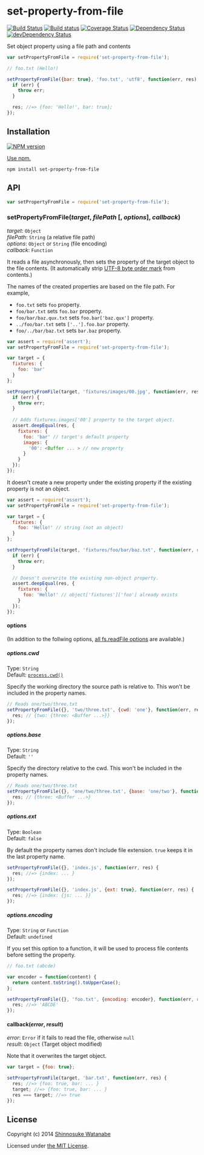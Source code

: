 # set-property-from-file

[![Build Status](https://travis-ci.org/shinnn/set-property-from-file.svg?branch=master)](https://travis-ci.org/shinnn/set-property-from-file)
[![Build status](https://ci.appveyor.com/api/projects/status/2kqfms8u86h69tqt?svg=true)](https://ci.appveyor.com/project/ShinnosukeWatanabe/set-property-from-file)
[![Coverage Status](https://img.shields.io/coveralls/shinnn/set-property-from-file.svg)](https://coveralls.io/r/shinnn/set-property-from-file)
[![Dependency Status](https://david-dm.org/shinnn/set-property-from-file.svg)](https://david-dm.org/shinnn/set-property-from-file)
[![devDependency Status](https://david-dm.org/shinnn/set-property-from-file/dev-status.svg)](https://david-dm.org/shinnn/set-property-from-file#info=devDependencies)

Set object property using a file path and contents

```javascript
var setPropertyFromFile = require('set-property-from-file');

// foo.txt (Hello!)

setPropertyFromFile({bar: true}, 'foo.txt', 'utf8', function(err, res) {
  if (err) {
    throw err;
  }

  res; //=> {foo: 'Hello!', bar: true};
});
```

## Installation

[![NPM version](https://badge.fury.io/js/set-property-from-file.svg)](https://www.npmjs.org/package/set-property-from-file)

[Use npm.](https://www.npmjs.org/doc/cli/npm-install.html)

```
npm install set-property-from-file
```

## API

```javascript
var setPropertyFromFile = require('set-property-from-file');
```

### setPropertyFromFile(*target*, *filePath* [, *options*], *callback*)

*target*: `Object`  
*filePath*: `String` (a relative file path)  
*options*: `Object` or `String` (file encoding)  
*callback*: `Function`

It reads a file asynchronously, then sets the property of the target object to the file contents. (It automatically strip [UTF-8 byte order mark](http://en.wikipedia.org/wiki/Byte_order_mark#UTF-8) from contents.)

The names of the created properties are based on the file path. For example,

* `foo.txt` sets `foo` property.
* `foo/bar.txt` sets `foo.bar` property.
* `foo/bar/baz.qux.txt` sets `foo.bar['baz.qux']` property.
* `../foo/bar.txt` sets `['..'].foo.bar` property.
* `foo/../bar/baz.txt` sets `bar.baz` property.

```javascript
var assert = require('assert');
var setPropertyFromFile = require('set-property-from-file');

var target = {
  fixtures: {
    foo: 'bar'
  }
};

setPropertyFromFile(target, 'fixtures/images/00.jpg', function(err, res) {
  if (err) {
    throw err;
  }
  
  // Adds fixtures.images['00'] property to the target object.
  assert.deepEqual(res, {
    fixtures: {
      foo: 'bar' // target's default property
      images: {
        '00': <Buffer ... > // new property
      }
    }
  });
});
```

It doesn't create a new property under the existing property if the existing property is not an object.

```javascript
var assert = require('assert');
var setPropertyFromFile = require('set-property-from-file');

var target = {
  fixtures: {
    foo: 'Hello!' // string (not an object)
  }
};

setPropertyFromFile(target, 'fixtures/foo/bar/baz.txt', function(err, res) {
  if (err) {
    throw err;
  }

  // Doesn't overwrite the existing non-object property.
  assert.deepEqual(res, {
    fixtures: {
      foo: 'Hello!' // object['fixtures']['foo'] already exists
    }
  });
});
```

#### options

(In addition to the follwing options, [all fs.readFile options](http://nodejs.org/api/fs.html#fs_fs_readfile_filename_options_callback) are available.)

##### options.cwd

Type: `String`  
Default: [`process.cwd()`](http://nodejs.org/api/process.html#process_process_cwd)

Specify the working directory the source path is relative to. This won't be included in the property names.

```javascript
// Reads one/two/three.txt
setPropertyFromFile({}, 'two/three.txt', {cwd: 'one'}, function(err, res) {
  res; // {two: {three: <Buffer ...>}}
});
```

##### options.base

Type: `String`  
Default: `''`

Specify the directory relative to the cwd. This won't be included in the property names.

```javascript
// Reads one/two/three.txt
setPropertyFromFile({}, 'one/two/three.txt', {base: 'one/two'}, function(err, res) {
  res; // {three: <Buffer ...>}
});
```

##### options.ext

Type: `Boolean`  
Default: `false`

By default the property names don't include file extension. `true` keeps it in the last property name.

```javascript
setPropertyFromFile({}, 'index.js', function(err, res) {
  res; //=> {index: ... }
});

setPropertyFromFile({}, 'index.js', {ext: true}, function(err, res) {
  res; //=> {index: {js: ... }}
});
```

##### options.encoding

Type: `String` or `Function`  
Default: `undefined`

If you set this option to a function, it will be used to process file contents before setting the property.

```javascript
// foo.txt (abcde)

var encoder = function(content) {
  return content.toString().toUpperCase();
};

setPropertyFromFile({}, 'foo.txt', {encoding: encoder}, function(err, res) {
  res; //=> 'ABCDE'
});
```

#### callback(*error*, *result*)

*error*: `Error` if it fails to read the file, otherwise `null`  
*result*: `Object` (Target object modified)

Note that it overwrites the target object.

```javascript
var target = {foo: true};

setPropertyFromFile(target, 'bar.txt', function(err, res) {
  res; //=> {foo: true, bar: ... }
  target; //=> {foo: true, bar: ... }
  res === target; //=> true
});
```

## License

Copyright (c) 2014 [Shinnosuke Watanabe](https://github.com/shinnn)

Licensed under [the MIT License](./LICENSE).
